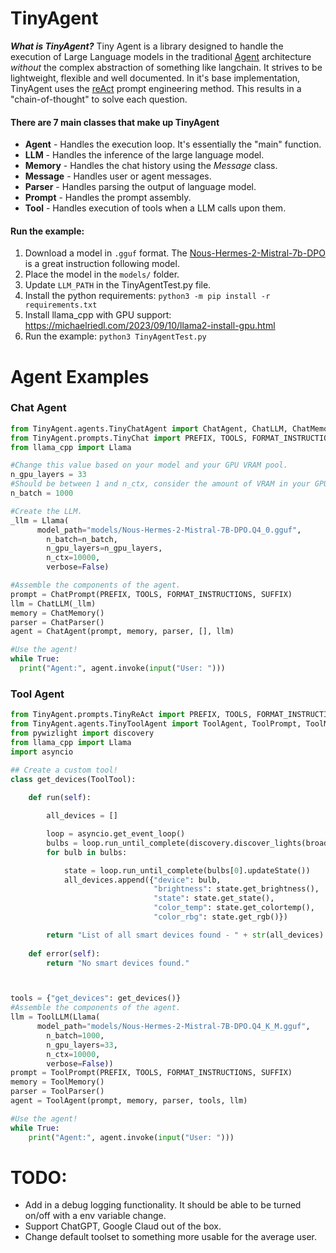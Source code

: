 # TinyAgent
***What is TinyAgent?*** Tiny Agent is a library designed to handle the execution of Large Language models in the traditional [Agent](https://www.promptingguide.ai/research/llm-agents) architecture *without* the complex abstraction of something like langchain. It strives to be lightweight, flexible and well documented. In it's base implementation, TinyAgent uses the [reAct](https://www.promptingguide.ai/techniques/react#how-it-works) prompt engineering method. This results in a "chain-of-thought" to solve each question. 

#### There are 7 main classes that make up TinyAgent
- **Agent** - Handles the execution loop. It's essentially the "main" function.
- **LLM** - Handles the inference of the large language model.
- **Memory** - Handles the chat history using the *Message* class.
- **Message** - Handles user or agent messages. 
- **Parser** - Handles parsing the output of language model.
- **Prompt** - Handles the prompt assembly. 
- **Tool** - Handles execution of tools when a LLM calls upon them.

#### Run the example:
1. Download a model in `.gguf` format. The [Nous-Hermes-2-Mistral-7b-DPO](https://huggingface.co/NousResearch/Nous-Hermes-2-Mistral-7B-DPO-GGUF/blob/main/Nous-Hermes-2-Mistral-7B-DPO.Q4_K_M.gguf) is a great instruction following model.
2. Place the model in the `models/` folder.
3. Update `LLM_PATH` in the TinyAgentTest.py file.
4. Install the python requirements: `python3 -m pip install -r requirements.txt`
5. Install llama_cpp with GPU support: https://michaelriedl.com/2023/09/10/llama2-install-gpu.html
5. Run the example: `python3 TinyAgentTest.py`


# Agent Examples

### Chat Agent
```python
from TinyAgent.agents.TinyChatAgent import ChatAgent, ChatLLM, ChatMemory, ChatMessage, ChatParser, ChatPrompt, ChatTool
from TinyAgent.prompts.TinyChat import PREFIX, TOOLS, FORMAT_INSTRUCTIONS, SUFFIX
from llama_cpp import Llama

#Change this value based on your model and your GPU VRAM pool.
n_gpu_layers = 33 
#Should be between 1 and n_ctx, consider the amount of VRAM in your GPU.
n_batch = 1000  

#Create the LLM.
_llm = Llama(
      model_path="models/Nous-Hermes-2-Mistral-7B-DPO.Q4_0.gguf",
        n_batch=n_batch,
        n_gpu_layers=n_gpu_layers,
        n_ctx=10000,
        verbose=False)

#Assemble the components of the agent. 
prompt = ChatPrompt(PREFIX, TOOLS, FORMAT_INSTRUCTIONS, SUFFIX)
llm = ChatLLM(_llm)
memory = ChatMemory()
parser = ChatParser()
agent = ChatAgent(prompt, memory, parser, [], llm)

#Use the agent!
while True:
  print("Agent:", agent.invoke(input("User: ")))

```

### Tool Agent
```python
from TinyAgent.prompts.TinyReAct import PREFIX, TOOLS, FORMAT_INSTRUCTIONS, SUFFIX
from TinyAgent.agents.TinyToolAgent import ToolAgent, ToolPrompt, ToolMemory, ToolParser, ToolTool, ToolLLM
from pywizlight import discovery
from llama_cpp import Llama
import asyncio

## Create a custom tool!
class get_devices(ToolTool):
    
    def run(self):

        all_devices = []

        loop = asyncio.get_event_loop()
        bulbs = loop.run_until_complete(discovery.discover_lights(broadcast_space="192.168.0.255"))
        for bulb in bulbs:

            state = loop.run_until_complete(bulbs[0].updateState())
            all_devices.append({"device": bulb, 
                                "brightness": state.get_brightness(), 
                                "state": state.get_state(), 
                                "color_temp": state.get_colortemp(), 
                                "color_rbg": state.get_rgb()})

        return "List of all smart devices found - " + str(all_devices)
    
    def error(self):
        return "No smart devices found."



tools = {"get_devices": get_devices()}
#Assemble the components of the agent. 
llm = ToolLLM(Llama(
      model_path="models/Nous-Hermes-2-Mistral-7B-DPO.Q4_K_M.gguf",
        n_batch=1000,
        n_gpu_layers=33,
        n_ctx=10000,
        verbose=False))
prompt = ToolPrompt(PREFIX, TOOLS, FORMAT_INSTRUCTIONS, SUFFIX)
memory = ToolMemory()
parser = ToolParser()
agent = ToolAgent(prompt, memory, parser, tools, llm)

#Use the agent!
while True:
    print("Agent:", agent.invoke(input("User: ")))
```

# TODO:
- Add in a debug logging functionality. It should be able to be turned on/off with a env variable change.
- Support ChatGPT, Google Claud out of the box.
- Change default toolset to something more usable for the average user.